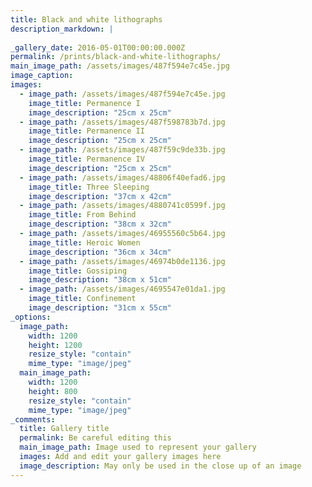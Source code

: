 ```yaml
---
title: Black and white lithographs
description_markdown: |
    
_gallery_date: 2016-05-01T00:00:00.000Z
permalink: /prints/black-and-white-lithographs/
main_image_path: /assets/images/487f594e7c45e.jpg
image_caption:
images:
  - image_path: /assets/images/487f594e7c45e.jpg
    image_title: Permanence I
    image_description: "25cm x 25cm"
  - image_path: /assets/images/487f598783b7d.jpg
    image_title: Permanence II
    image_description: "25cm x 25cm"
  - image_path: /assets/images/487f59c9de33b.jpg
    image_title: Permanence IV
    image_description: "25cm x 25cm" 
  - image_path: /assets/images/48806f40efad6.jpg
    image_title: Three Sleeping
    image_description: "37cm x 42cm"
  - image_path: /assets/images/4880741c0599f.jpg
    image_title: From Behind
    image_description: "38cm x 32cm"
  - image_path: /assets/images/46955560c5b64.jpg
    image_title: Heroic Women
    image_description: "36cm x 34cm"
  - image_path: /assets/images/46974b0de1136.jpg
    image_title: Gossiping
    image_description: "38cm x 51cm"
  - image_path: /assets/images/4695547e01da1.jpg
    image_title: Confinement
    image_description: "31cm x 55cm"
_options:
  image_path:
    width: 1200
    height: 1200
    resize_style: "contain"
    mime_type: "image/jpeg"
  main_image_path:
    width: 1200
    height: 800
    resize_style: "contain"
    mime_type: "image/jpeg"
_comments:
  title: Gallery title
  permalink: Be careful editing this
  main_image_path: Image used to represent your gallery
  images: Add and edit your gallery images here
  image_description: May only be used in the close up of an image
---
```

